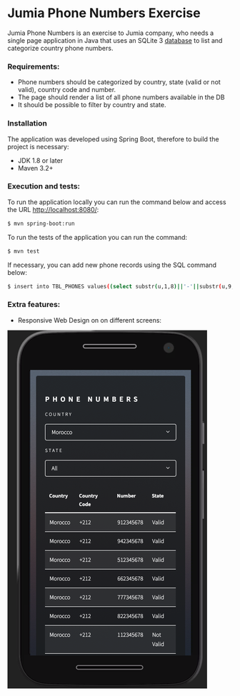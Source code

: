 # Jumia Phone Numbers Exercise

Jumia Phone Numbers is an exercise to Jumia company, who needs a single page application in Java that uses an SQLite 3 
[database](https://github.com/MuriloCarraro/Jumia-Phone-Numbers/blob/main/jumia.db) to list and categorize country phone numbers.

### Requirements:
  - Phone numbers should be categorized by country, state (valid or not valid), country code and number.
  - The page should render a list of all phone numbers available in the DB
  - It should be possible to filter by country and state. 

### Installation
The application was developed using Spring Boot, therefore to build the project is necessary: 
  - JDK 1.8 or later
  - Maven 3.2+

### Execution and tests:

To run the application locally you can run the command below and access the URL [http://localhost:8080/](http://localhost:8080/):
```sh
$ mvn spring-boot:run
```

To run the tests of the application you can run the command:
```sh
$ mvn test
```

If necessary, you can add new phone records using the SQL command below:
```sh
$ insert into TBL_PHONES values((select substr(u,1,8)||'-'||substr(u,9,4)||'-4'||substr(u,13,3)||'-'||v||substr(u,17,3)||'-'||substr(u,21,12) as phone_id from (select lower(hex(randomblob(16))) as u, substr('89ab',abs(random()) % 4 + 1, 1) as v)), '(251) 10345678' );
```

### Extra features:
  - Responsive Web Design on on different screens: 

![Mobile](https://github.com/MuriloCarraro/Jumia-Phone-Numbers/blob/main/images/Screen%20Shot%201.png)
